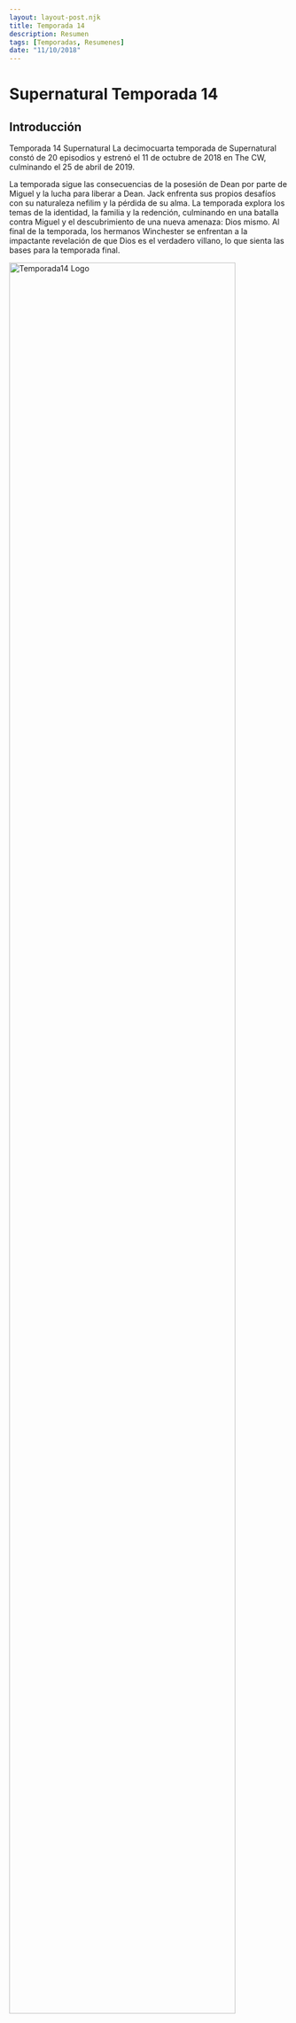 ```yaml
---
layout: layout-post.njk
title: Temporada 14
description: Resumen
tags: [Temporadas, Resumenes]
date: "11/10/2018"
---
```

# Supernatural Temporada 14

## Introducción

</article>

<section class="row"> <article class="col-12 col-md-4"> Temporada 14 Supernatural La decimocuarta temporada de Supernatural constó de 20 episodios y estrenó el 11 de octubre de 2018 en The CW, culminando el 25 de abril de 2019.

La temporada sigue las consecuencias de la posesión de Dean por parte de Miguel y la lucha para liberar a Dean. Jack enfrenta sus propios desafíos con su naturaleza nefilim y la pérdida de su alma. La temporada explora los temas de la identidad, la familia y la redención, culminando en una batalla contra Miguel y el descubrimiento de una nueva amenaza: Dios mismo. Al final de la temporada, los hermanos Winchester se enfrentan a la impactante revelación de que Dios es el verdadero villano, lo que sienta las bases para la temporada final. </article>
<article class="col-12 col-md-4"> <img src="/code/img/S14Logo.jpg" alt="Temporada14 Logo" width="90%" height="auto" class="img-fluid"> </article>

<article class="col-12 col-md-4">  <table class="table table-dark">
            <thead>
              <tr>
                <th scope="col" class="text-center">Capitulos</th>
              </tr>
            </thead>
            <tbody class="table-group-divider">
              <tr>
                <td>20 Capitulos</td> 
              </tr>
              <tr>
                <td>Duración por capitulo</td>
                <td>
                <li>35-45 minutos</li>
                </td>
              </tr>
              </tr>
            </tbody>
          </table>  
          </article>
